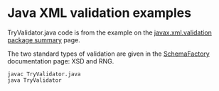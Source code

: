 # Java XML validation examples

TryValidator.java code is from the 
example on the 
[javax.xml.validation package 
summary](https://docs.oracle.com/javase/7/docs/api/javax/xml/validation/package-summary.html)
page.

The two standard types of validation are given in the
[SchemaFactory](https://docs.oracle.com/javase/7/docs/api/javax/xml/validation/SchemaFactory.html) 
documentation page: XSD and RNG.

```
javac TryValidator.java
java TryValidator
```